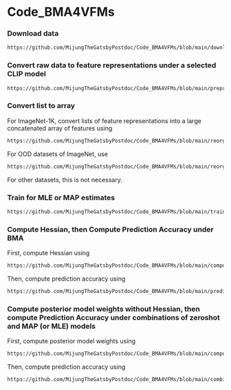 # Code_BMA4VFMs

### Download data 
```bash
https://github.com/MijungTheGatsbyPostdoc/Code_BMA4VFMs/blob/main/download_data.md
```

### Convert raw data to feature representations under a selected CLIP model
```bash
https://github.com/MijungTheGatsbyPostdoc/Code_BMA4VFMs/blob/main/preprocess.py
```

### Convert list to array
For ImageNet-1K, convert lists of feature representations into a large concatenated array of features using
```bash
https://github.com/MijungTheGatsbyPostdoc/Code_BMA4VFMs/blob/main/reorganize_imagenet_feats.py
```
For OOD datasets of ImageNet, use
```bash
https://github.com/MijungTheGatsbyPostdoc/Code_BMA4VFMs/blob/main/reorganize_imagenet_OOD_datasets_feats.py
```
For other datasets, this is not necessary.

### Train for MLE or MAP estimates 
```bash
https://github.com/MijungTheGatsbyPostdoc/Code_BMA4VFMs/blob/main/training_with_processed_data.py
```

### Compute Hessian, then Compute Prediction Accuracy under BMA
First, compute Hessian using
```bash
https://github.com/MijungTheGatsbyPostdoc/Code_BMA4VFMs/blob/main/compute_Hessian.py
```
Then, compute prediction accuracy using 
```bash
https://github.com/MijungTheGatsbyPostdoc/Code_BMA4VFMs/blob/main/predict_given_zeroshot_individually_trained_weights.py
```

### Compute posterior model weights without Hessian, then compute Prediction Accuracy under combinations of zeroshot and MAP (or MLE) models
First, compute posterior model weights using
```bash
https://github.com/MijungTheGatsbyPostdoc/Code_BMA4VFMs/blob/main/compute_Hessian_zeroshot_mle.py
```
Then, compute prediction accuracy using 
```bash
https://github.com/MijungTheGatsbyPostdoc/Code_BMA4VFMs/blob/main/combine_zeroshot_and_mle.py
```
